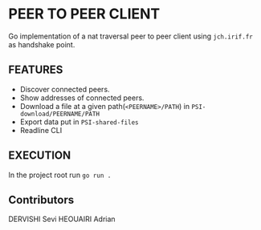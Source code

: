 # PEER TO PEER CLIENT
Go implementation of a nat traversal peer to peer client using `jch.irif.fr` as handshake point.
## FEATURES
+ Discover connected peers.
+ Show addresses of connected peers.
+ Download a file at a given path(`<PEERNAME>/PATH`) in `PSI-download/PEERNAME/PATH`
+ Export data put in `PSI-shared-files`
+ Readline CLI
## EXECUTION
In the project root run `go run .`
## Contributors
DERVISHI Sevi
HEOUAIRI Adrian
